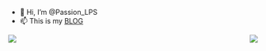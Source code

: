 - 👋 Hi, I’m @Passion_LPS
- 📫 This is my [BLOG](https://pass1on.fun/)


<img align="left" src="https://github-readme-stats.vercel.app/api?username=NO1SSAP&count_private=true&show_icons=true">
<img align="right" src="https://github-readme-stats.vercel.app/api/top-langs/?username=NO1SSAP">
